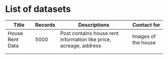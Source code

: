 # List of datasets



| Title           | Records | Descriptions                                                 | Contact for         |
| --------------- | ------- | ------------------------------------------------------------ | ------------------- |
| House Rent Data | 5000    | Post contains house rent information like price, acreage, address | Images of the house |
|                 |         |                                                              |                     |
|                 |         |                                                              |                     |

